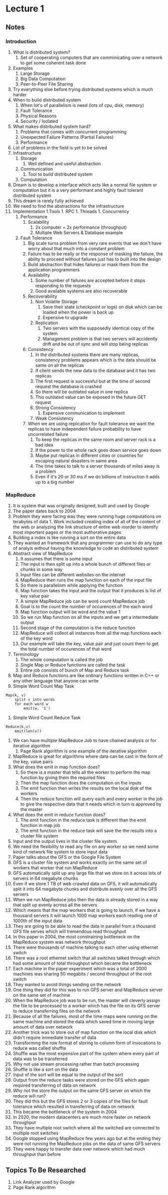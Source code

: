 # Lecture 1 
## Notes
### Introduction
1. What is distributed system?
    1. Set of cooperating computers that are comminicating over a network to get some coherent task done
1. Examples
    1. Large Storage
    1. Big Data Computation
    1. Peer-to-Peer File Sharing 
1. Try everything else before trying distributed systems which is much harder
1. When to build distributed system 
    1. When lot's of parallelism is need (lots of cpu, disk, memory)
    1. Fault Tolerance
    1. Physical Reasons
    1. Security / Isolated 
1. What makes distributed system hard?
    1. Problems that comes with concurrent programming 
    1. Unexpected Failure Patterns (Partial Failures)
    1. Performance
1. Lot of problems in the field is yet to be solved
1. Infrastructure 
    1. Storage
        1. Well defined and useful abstraction
    1. Communication
        1. Tool to build distributed system
    1. Computation 
1. Dream is to develop a interface which acts like a normal file system or computation but it is a very performant and highly fault tolerant distributed system 
1. This dream is rarely fully achieved
1. We need to find the abstractions for the infrastructure 
1. Implementation 
    1.Tools
        1. RPC
        1. Threads
        1. Concurrency
    1. Performance
        1. Scalability
            1. 2x computer = 2x performance (throughput)
            1. Multiple Web Servers & Database example  
    1. Fault Tolerance
        1. Big scale turns problem from very rare events that we don't have worry about that much into a constant problem
        1. Failure has to be really or the response of masking the failure, the ability to proceed without failures just has to built into the design
        1. Build abstraction that hides failures or mask them from the application programmers
        1. Availability
            1. Some number of failures are accepted before it stops responding to the requests
            1. Good available systems are also recoverable 
        1. Recoverability
            1. Non Volatile Storage
                1. Save their state (checkpoint or logs) on disk which can be loaded when the power is back up
                1. Expensive to upgrade
            1. Replication
                1. Two servers with the supposedly identical copy of the system
                1. Management problem is that two servers will accidently drift and be out of sync and will stop being replicas
        1. Consistency 
            1. In the distributed systems there are many replicas, consistency problems appears which is the data should be same on all the replicas 
            1. If client sends the new data to the database and it has two replicas
            1. The first request is successful but at the time of second request the database is crashed 
            1. So there will be outdated value in one replica 
            1. This outdated value can be exposed in the future GET request
            1. Strong Consistency
                1. Expensive communication to implement
            1. Weak Consistency
        1. When we are using replication for fault tolerance we want the replicas to have independent failure probability to have uncorrelated failure
            1. To keep the replicas in the same room and server rack is a bad idea 
            1. If the power to the whole rack goes down service goes down 
            1. Maybe put replicas in different cities or countries for escaping natural disasters in same area
            1. The time takes to talk to a server thousands of miles away is a problem 
            1. Even if it's 20 or 30 ms if we do billions of instruction it adds up to a big number 

### MapReduce 
1. It is system that was originally designed, built and used by Google
1. The paper dates back to 2004
1. Problem they were facing was they were running huge computations on terabytes of data 1. Work included creating index of all of the content of the web or analyzing the link structure of entire web inorder to identify most important pages or the most authorative pages 
1. Building a index is like running a sort on the entire data 
1. They wanted an framework that any programmer can use to do any type of analyis without having the knowledge to code an distributed system   
1. Abstract view of MapReduce 
    1. It assumes that there is some input
    1. The input is then split up into a whole bunch of different files or chunks in some way
    1. Input files can be different websites on the internet
    1. MapReduce then runs the map function on each of the input file
    1. So there is parallelism while applying the function 
    1. Map function takes the input and the output that it produces is list of key value pair 
    1. A simple MapReduce job can be word count MapReduce job 
    1. Goal is to the count the number of occurences of the each word 
    1. Map function output will be word and the value 1
    1. So we run Map function on all the inputs and we get a intermediate output 
    1. Second stage of the computation is the reduce function 
    1. MapReduce will collect all instances from all the map functions each of the key word 
    1. Our example will take the key, value pair and just count them to get the total number of occurences of that word
1. Terminology
    1. The whole computation is called the job 
    1. Single Map or Reduce functions are called the task
    1. Entire job consists of bunch of Map and Reduce task
1. Map and Reduce functions are like ordinary functions written in C++ or any other language that anyone can write
1. Simple Word Count Map Task
```
Map(k, v)
    split v into words
    for each word w
        emit(w, '1')
```
1. Simple Word Count Reduce Task
```
Reduce(k,v)
    emit(len(v))
```
1. We can have multiple MapReduce Job to have chained analysis or for iterative algorithm
    1. Page Rank algorithm is one example of the iterative algorithm
1. MapReduce is great for algorithms where data can be cast in the form of the key, value pairs 
1. What does the emit in map function does?
    1. So there is a master that tells all the worker to perform the map function by giving them the required files 
    1. Then the map function does the computation on the inputs
    1. The emit function then writes the results on the local disk of the workers 
    1. Then the reduce function will query each and every worker in the job to give the respective data that it needs which in turn is approved by the master 
1. What does the emit in reduce function does?
    1. The emit function in the reduce task is different than the emit function in map job
    1. The emit function in the reduce task will save the the results into a cluster file system 
1. Input and the output lives in the cluster file system 
1. We need the flexibility to read any file on any worker so we need some kind of network file system to store input data 
1. Paper talks about the GFS or the Google File System 
1. GFS is a cluster file system and works exactly on the same set of workers that worker that run MapReduce 
1. GFS automatically split up any large file that we store on it across lots of servers in 64 megabyte chunks 
1. Even if we store 1 TB of web crawled data on GFS, it will automatically split it into 64 megabyte chunks and distribute evenly over all the GFS servers
1. When we run MapReduce jobs then the data is already stored in a way that split up evenly across all the servers 
1. Which means that the map workers that is going to launch, if we have a thousand servers it will launch 1000 map workers each reading one of 1000th of the input data 
1. They are going to be able to read the data in parallel from a thousand GFS file serves which will tremendous read throughput 
1. In this paper in 2004, the most constraining bottleneck on the MapReduce system was network throughput 
1. There were thousands of machine talking to each other using ethernet switch 
1. There was a root ethernet switch that all switches talked through which had some amount of total throughput which became the bottleneck
1. Each machine in the paper experiment which was a total of 2000 machines was sharing 50 megabits / second throughput of the root switch 
1. They wanted to avoid things sending on the network
1. One thing they did for this was to run GFS server and MapReduce server on the same set of machine 
1. When the MapReduce job was to be run, the master will cleverly assign the file to be processed to a worker which has the file on its GFS server to reduce transferring files on the network 
1. Because of all the failures, most of the time maps were running on the same machine and stored the data which saved time in moving large amount of data over network
1. Another trick was to store out of map function on the local disk which didn't require immediate transfer of data
1. Transforming the row format of storing to column form of invocations to reduce was called shuffle 
1. Shuffle was the most expensive part of the system where every part of data was to be transferred 
1. Why not use stream processing rather than batch processing 
1. Shuffle is like a sort on the data
1. Input of the sort will be equal to the output of the sort 
1. Output from the reduce tasks were stored on the GFS which again required transferring of data on network 
1. Why not the store the output on the same GFS server on which the reduce will run?
1. They did this but the GFS stores 2 or 3 copies of the files for fault tolerance which resulted in transferring of data on network
1. This became the bottleneck of the system in 2004 
1. In 2020, the modern datacenters are much more faster on network throughput
1. They have multiple root switch where all the switched are connected to multiple root switches
1. Google stopped using MapReduce few years ago but at the ending they were not running the MapReduce jobs on the data of same GFS servers
1. They were happy to transfer data over network which had much throughput than before 


## Topics To Be Researched
1. Link Analyzer used by Google 
1. Page Rank algorithm 